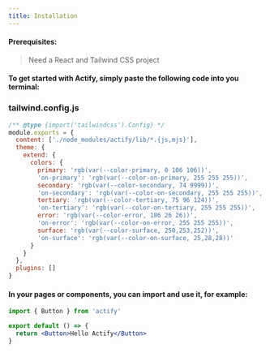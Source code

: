 ```yaml
---
title: Installation
---
```


#### Prerequisites:

> Need a React and Tailwind CSS project

#### To get started with Actify, simply paste the following code into you terminal:

<tabs language="shell" value="npm" tabs='[{"label":"npm","icon":"Terminal","content":"npm install actify"},{"label":"yarn","icon":"TerminalSquare","content":"yarn add actify"}]'></tabs>

### tailwind.config.js

```js
/** @type {import('tailwindcss').Config} */
module.exports = {
  content: ['./node_modules/actify/lib/*.{js,mjs}'],
  theme: {
    extend: {
      colors: {
        primary: 'rgb(var(--color-primary, 0 106 106))',
        'on-primary': 'rgb(var(--color-on-primary, 255 255 255))',
        secondary: 'rgb(var(--color-secondary, 74 9999))',
        'on-secondary': 'rgb(var(--color-on-secondary, 255 255 255))',
        tertiary: 'rgb(var(--color-tertiary, 75 96 124))',
        'on-tertiary': 'rgb(var(--color-on-tertiary, 255 255 255))',
        error: 'rgb(var(--color-error, 186 26 26))',
        'on-error': 'rgb(var(--color-on-error, 255 255 255))',
        surface: 'rgb(var(--color-surface, 250,253,252))',
        'on-surface': 'rgb(var(--color-on-surface, 25,28,28))'
      }
    }
  },
  plugins: []
}
```

#### In your pages or components, you can import and use it, for example:

```jsx
import { Button } from 'actify'

export default () => {
  return <Button>Hello Actify</Button>
}
```
